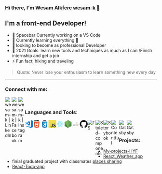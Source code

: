 ### Hi there, I'm Wesam Alkfere [wesam-k][website] 👋

## I'm a front-end Developer!
- 🔭  Spacebar Currently working on a VS Code 
- 🌱   Currently learning everything 🤣
- 👯   looking to become as professional Developer
- 🥅   2021 Goals: learn new tools and techniques as much as I can /Finish internship and get a job
- ⚡    Fun fact: hiking and traveling
> Quote: Never lose your enthusiasm to learn something new every day
---
### Connect with me:

[<img align="left" alt="wesam-k | LinkedIn" width="22px" src="https://user-images.githubusercontent.com/53225954/106743630-f4f9dd80-661e-11eb-8061-899a880e5de4.png" />][linkedin]
[<img align="left" alt="wesam-k | Facebook" width="22px" src="https://user-images.githubusercontent.com/53225954/107759432-97554780-6d28-11eb-9482-6c39708dec2d.png" />][facebook]
[<img align="left" alt="wesam-k | Instagram" width="22px" src="https://user-images.githubusercontent.com/53225954/106743640-f62b0a80-661e-11eb-8e5f-8b5710bfed26.png" />][instagram]


<br />

### Languages and Tools:

<img align="left" alt="Visual Studio Code" hover="Visual Studio Code" width="26px" src="https://raw.githubusercontent.com/github/explore/80688e429a7d4ef2fca1e82350fe8e3517d3494d/topics/visual-studio-code/visual-studio-code.png" />
<img align="left" alt="HTML5" hover="HTML5" width="26px" src="https://raw.githubusercontent.com/github/explore/80688e429a7d4ef2fca1e82350fe8e3517d3494d/topics/html/html.png" />
<img align="left" alt="CSS3" hover="CSS3" width="26px" src="https://raw.githubusercontent.com/github/explore/80688e429a7d4ef2fca1e82350fe8e3517d3494d/topics/css/css.png" />
<img align="left" alt="JavaScript" hover="JavaScript" width="26px" src="https://raw.githubusercontent.com/github/explore/80688e429a7d4ef2fca1e82350fe8e3517d3494d/topics/javascript/javascript.png" />
<img align="left" alt="React" hover="React" width="26px" src="https://raw.githubusercontent.com/github/explore/80688e429a7d4ef2fca1e82350fe8e3517d3494d/topics/react/react.png" />
<img align="left" alt="Node.js" hover="Node.js" width="26px" src="https://raw.githubusercontent.com/github/explore/80688e429a7d4ef2fca1e82350fe8e3517d3494d/topics/nodejs/nodejs.png" />
<img align="left" alt="MySQL" hover="MySQL" width="26px" src="https://raw.githubusercontent.com/github/explore/80688e429a7d4ef2fca1e82350fe8e3517d3494d/topics/mysql/mysql.png" />
<img align="left" alt="GitHub" hover="GitHub" width="26px" src="https://raw.githubusercontent.com/github/explore/78df643247d429f6cc873026c0622819ad797942/topics/github/github.png" />
<img align="left" alt="TS" hover="TS" width="26px" src="https://user-images.githubusercontent.com/53225954/106741696-53718c80-661c-11eb-98e4-c77ddd684540.png" />
<img align="left" alt="Styled-components" hover="Styled-components" width="26px" src="https://user-images.githubusercontent.com/53225954/106741691-52405f80-661c-11eb-90f6-85333ec484cc.png" />
<img align="left" alt="Storybook" hover="Storybook" width="26px" src="https://user-images.githubusercontent.com/53225954/106743191-57061300-661e-11eb-8651-57c1b4560a7e.png" />
<img align="left" alt="Contentful" hover="Contentful" width="26px" src="https://user-images.githubusercontent.com/53225954/106741683-4fde0580-661c-11eb-9254-42574ed18def.jpg" />
<img align="left" alt="Gatsby" hover="Gatsby" width="26px" src="https://user-images.githubusercontent.com/53225954/106741689-52405f80-661c-11eb-8304-6408a057944a.png" />
<img align="left" alt="Gatsby" hover="Gatsby" width="26px" src="https://user-images.githubusercontent.com/53225954/107755891-b1405b80-6d23-11eb-815d-8d046b993281.png" />


<br />
<br />


### Projects:

- [My-projects-HYF]
- [React_Weather_app]
- finial graduated project with classmates [places sharing]
- [React-Todo-app]

[website]: https://github.com/wesam-k
[instagram]: https://www.instagram.com/wesam_k_abo_gandhi/
[linkedin]: https://www.linkedin.com/in/wesam-alkfere-11b89374/
[facebook]: https://www.facebook.com/wesam.gandhi

 [My-projects-HYF]: https://github.com/wesam-k/My-projects-HYF
 [React_Weather_app]: https://github.com/wesam-k/React_Weather_app
 [places sharing]: https://placessharer.web.app/
 [React-Todo-app]: https://github.com/wesam-k/React-Todo-app
